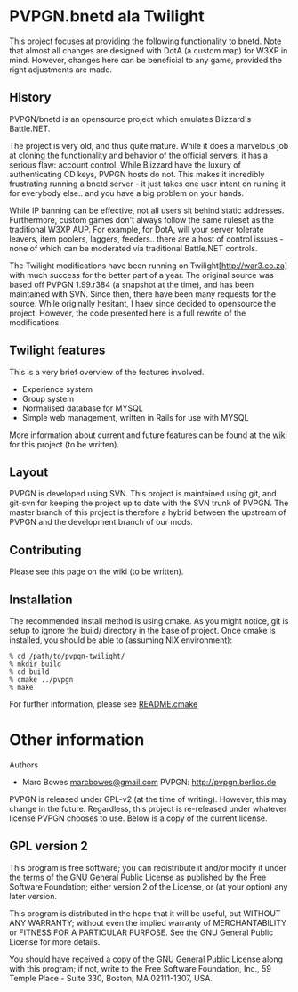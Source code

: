 # PVPGN.bnetd ala Twilight

This project focuses at providing the following functionality to bnetd. Note
that almost all changes are designed with DotA (a custom map) for W3XP in mind.
However, changes here can be beneficial to any game, provided the right
adjustments are made.

## History

PVPGN/bnetd is an opensource project which emulates Blizzard's Battle.NET.

The project is very old, and thus quite mature. While it does a marvelous
job at cloning the functionality and behavior of the official servers, it
has a serious flaw: account control. While Blizzard have the luxury of
authenticating CD keys, PVPGN hosts do not. This makes it incredibly
frustrating running a bnetd server - it just takes one user intent on ruining
it for everybody else.. and you have a big problem on your hands.

While IP banning can be effective, not all users sit behind static addresses.
Furthermore, custom games don't always follow the same ruleset as the
traditional W3XP AUP. For example, for DotA, will your server tolerate leavers,
item poolers, laggers, feeders.. there are a host of control issues - none of
which can be moderated via traditional Battle.NET controls.

The Twilight modifications have been running on Twilight[http://war3.co.za] with
much success for the better part of a year. The original source was based off
PVPGN 1.99.r384 (a snapshot at the time), and has been maintained with SVN.
Since then, there have been many requests for the source. While originally
hesitant, I haev since decided to opensource the project. However, the code
presented here is a full rewrite of the modifications.

## Twilight features

This is a very brief overview of the features involved.
* Experience system
* Group system
* Normalised database for MYSQL
* Simple web management, written in Rails for use with MYSQL

More information about current and future features can be found at the
[wiki](http://github.com/marcbowes/pvpgn-twilight/wikis) for this project
(to be written).

## Layout

PVPGN is developed using SVN. This project is maintained using git, and git-svn
for keeping the project up to date with the SVN trunk of PVPGN. The master
branch of this project is therefore a hybrid between the upstream of PVPGN and
the development branch of our mods.

## Contributing

Please see this page on the wiki (to be written).

## Installation

The recommended install method is using cmake. As you might notice, git is
setup to ignore the build/ directory in the base of project. Once cmake is
installed, you should be able to (assuming NIX environment):

    % cd /path/to/pvpgn-twilight/
    % mkdir build
    % cd build
    % cmake ../pvpgn
    % make
  
For further information, please see
[README.cmake](http://github.com/marcbowes/pvpgn-twilight/tree/master/pvpgn/README.cmake)

# Other information

Authors
  * Marc Bowes <marcbowes@gmail.com>
PVPGN: <http://pvpgn.berlios.de>

PVPGN is released under GPL-v2 (at the time of writing). However, this may
change in the future. Regardless, this project is re-released under whatever
license PVPGN chooses to use. Below is a copy of the current license.

## GPL version 2

This program is free software; you can redistribute it and/or
modify it under the terms of the GNU General Public License
as published by the Free Software Foundation; either version 2
of the License, or (at your option) any later version.

This program is distributed in the hope that it will be useful,
but WITHOUT ANY WARRANTY; without even the implied warranty of
MERCHANTABILITY or FITNESS FOR A PARTICULAR PURPOSE.  See the
GNU General Public License for more details.

You should have received a copy of the GNU General Public License
along with this program; if not, write to the Free Software
Foundation, Inc., 59 Temple Place - Suite 330, Boston, MA  02111-1307, USA.

